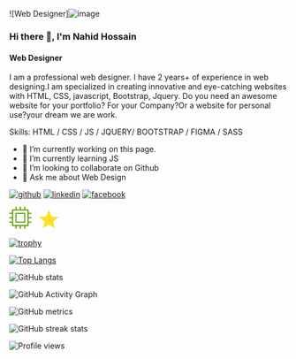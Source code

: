 
![Web Designer]![image](https://user-images.githubusercontent.com/114427295/219838302-6a31492d-dd70-48a1-b4a2-6f4073884bff.png)


### Hi there 👋, I'm Nahid Hossain
#### Web Designer


I am a professional web designer. I have 2 years+ of experience in web designing.I am specialized in creating innovative and eye-catching websites with HTML, CSS, javascript, Bootstrap, Jquery. Do you need an awesome website for your portfolio? For your Company?Or a website for personal use?your dream we are work.

Skills:  HTML / CSS / JS / JQUERY/ BOOTSTRAP / FIGMA / SASS

- 🔭 I’m currently working on this page. 
- 🌱 I’m currently learning JS 
- 👯 I’m looking to collaborate on Github 
- 💬 Ask me about Web Design 


[<img src='https://cdn.jsdelivr.net/npm/simple-icons@3.0.1/icons/github.svg' alt='github' height='40'>](https://github.com/https://github.com/mdnahid-17/mdnahid-17)  [<img src='https://cdn.jsdelivr.net/npm/simple-icons@3.0.1/icons/linkedin.svg' alt='linkedin' height='40'>](https://www.linkedin.com/in/https://www.linkedin.com/in/md-nahid-hossain-96a259264//)  [<img src='https://cdn.jsdelivr.net/npm/simple-icons@3.0.1/icons/facebook.svg' alt='facebook' height='40'>](https://www.facebook.com/https://www.facebook.com/)  

<a href='https://docs.github.com/en/developers'><img src='https://raw.githubusercontent.com/acervenky/animated-github-badges/master/assets/devbadge.gif' width='40' height='40'></a> <a href='https://stars.github.com/'><img src='https://raw.githubusercontent.com/acervenky/animated-github-badges/master/assets/starbadge.gif' width='35' height='35'></a> 

[![trophy](https://github-profile-trophy.vercel.app/?username=https://github.com/mdnahid-17/mdnahid-17)](https://github.com/ryo-ma/github-profile-trophy)

[![Top Langs](https://github-readme-stats.vercel.app/api/top-langs/?username=https://github.com/mdnahid-17/mdnahid-17)](https://github.com/anuraghazra/github-readme-stats)

![GitHub stats](https://github-readme-stats.vercel.app/api?username=https://github.com/mdnahid-17/mdnahid-17&show_icons=true&count_private=true)  

![GitHub Activity Graph](https://activity-graph.herokuapp.com/graph?username=https://github.com/mdnahid-17/mdnahid-17)  

![GitHub metrics](https://metrics.lecoq.io/https://github.com/mdnahid-17/mdnahid-17)  

![GitHub streak stats](https://streak-stats.demolab.com/?user=https://github.com/mdnahid-17/mdnahid-17)  

![Profile views](https://gpvc.arturio.dev/https://github.com/mdnahid-17/mdnahid-17)  
